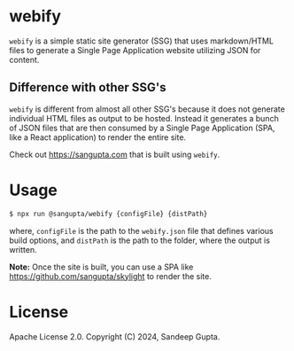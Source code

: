 # webify

`webify` is a simple static site generator (SSG) that uses 
markdown/HTML files to generate a Single Page Application 
website utilizing JSON for content.

## Difference with other SSG's

`webify` is different from almost all other SSG's because it
does not generate individual HTML files as output to be hosted.
Instead it generates a bunch of JSON files that are then consumed
by a Single Page Application (SPA, like a React application) to
render the entire site.

Check out https://sangupta.com that is built using `webify`.

# Usage

```sh
$ npx run @sangupta/webify {configFile} {distPath}
```

where, `configFile` is the path to the `webify.json` file that
defines various build options, and `distPath` is the path to
the folder, where the output is written.

**Note:** Once the site is built, you can use a SPA like 
https://github.com/sangupta/skylight to render the site.

# License

Apache License 2.0. Copyright (C) 2024, Sandeep Gupta.
